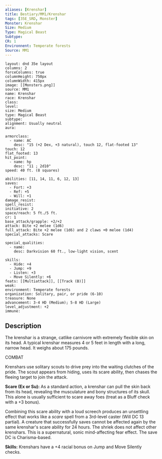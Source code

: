 ```yaml
---
aliases: [Krenshar]
title: Bestiary/MM1/Krenshar
tags: [35E_SRD, Monster]
Monster: Krenshar
Size: Medium
Type: Magical Beast
Subtype: 
CR: 1
Environnent: Temperate forests
Source: MM1
---
```


```statblock
layout: dnd 35e layout
columns: 2
forceColumns: true
columnHeight: 750px
columnWidth: 415px
image: [[Monsters.png]]
source: MM1
name: Krenshar
race: Krenshar
class: 
level: 
size: Medium
type: Magical Beast
subtype: 
alignment: Usually neutral
aura: 

armorclass:
  - name: AC
    desc: "15 (+2 Dex, +3 natural), touch 12, flat-footed 13"
touch: 12
flat_footed: 13
hit_point:
  - name: hp
    desc: "11 ; 2d10"
speed: 40 ft. (8 squares)

abilities: [11, 14, 11, 6, 12, 13]
saves:
  - Fort: +3
  - Ref: +5
  - Will: +1
damage_resist: 
spell_resist: 
initiative: 2
space/reach: 5 ft./5 ft.
cr: 1
base_attack/grapple: +2/+2
attack: Bite +2 melee (1d6)
full_attack: Bite +2 melee (1d6) and 2 claws +0 melee (1d4)
special_attacks: Scare

special_qualities:
  - name: 
    desc: Darkvision 60 ft., low-light vision, scent

skills:
  - Hide: +4
  - Jump: +9
  - Listen: +3
  - Move Silently: +6
feats: [[Multiattack]], [[Track (B)]]
weak: 
environment: Temperate forests
organization: Solitary, pair, or pride (6-10)
treasure: None
advancement: 3-4 HD (Medium); 5-8 HD (Large)
level_adjustment: +2
immune: 
```

## Description

<p>The krenshar is a strange, catlike carnivore with extremely flexible skin on its head. A typical krenshar measures 4 or 5 feet in length with a long, narrow head. It weighs about 175 pounds.</p>
<p>COMBAT</p>
<p>Krenshars use solitary scouts to drive prey into the waiting clutches of the pride. The scout appears from hiding, uses its scare ability, then chases the fleeing target to join the attack.</p>
<p>
            <b>Scare (Ex or Su):</b> As a standard action, a krenshar can pull the skin back from its head, revealing the musculature and bony structures of its skull. This alone is usually sufficient to scare away foes (treat as a Bluff check with a +3 bonus).</p>
<p>Combining this scare ability with a loud screech produces an unsettling effect that works like a <i>scare</i> spell from a 3rd-level caster (Will DC 13 partial). A creature that successfully saves cannot be affected again by the same krenshar's scare ability for 24 hours. The shriek does not affect other krenshars. This is a supernatural, sonic mind-affecting fear effect. The save DC is Charisma-based.</p>
<p>
            <b>Skills:</b> Krenshars have a +4 racial bonus on Jump and Move Silently checks.</p>
